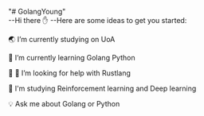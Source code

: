 "# GolangYoung"  
--Hi there :raised_hand:
--Here are some ideas to get you started:

  :earth_asia: I’m currently studying on UoA
  
  :snake: I’m currently learning Golang Python
  
  :evergreen_tree: :evergreen_tree: I’m looking for help with Rustlang
  
  :musical_note: I'm studying Reinforcement learning and Deep learning
  
  :bulb: Ask me about Golang or Python
